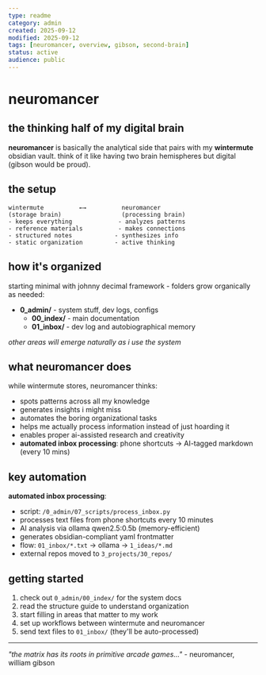 ```yaml
---
type: readme
category: admin
created: 2025-09-12
modified: 2025-09-12
tags: [neuromancer, overview, gibson, second-brain]
status: active
audience: public
---
```


# neuromancer
## the thinking half of my digital brain

**neuromancer** is basically the analytical side that pairs with my **wintermute** obsidian vault. think of it like having two brain hemispheres but digital (gibson would be proud).

## the setup

```
wintermute          ←→          neuromancer
(storage brain)                 (processing brain)
- keeps everything             - analyzes patterns
- reference materials          - makes connections  
- structured notes            - synthesizes info
- static organization         - active thinking
```

## how it's organized

starting minimal with johnny decimal framework - folders grow organically as needed:

- **0_admin/** - system stuff, dev logs, configs
  - **00_index/** - main documentation
  - **01_inbox/** - dev log and autobiographical memory

*other areas will emerge naturally as i use the system*

## what neuromancer does

while wintermute stores, neuromancer thinks:
- spots patterns across all my knowledge
- generates insights i might miss
- automates the boring organizational tasks
- helps me actually process information instead of just hoarding it
- enables proper ai-assisted research and creativity
- **automated inbox processing**: phone shortcuts → AI-tagged markdown (every 10 mins)

## key automation

**automated inbox processing**:
- script: `/0_admin/07_scripts/process_inbox.py`
- processes text files from phone shortcuts every 10 minutes
- AI analysis via ollama qwen2.5:0.5b (memory-efficient)
- generates obsidian-compliant yaml frontmatter
- flow: `01_inbox/*.txt` → ollama → `1_ideas/*.md`
- external repos moved to `3_projects/30_repos/`

## getting started

1. check out `0_admin/00_index/` for the system docs
2. read the structure guide to understand organization
3. start filling in areas that matter to my work
4. set up workflows between wintermute and neuromancer
5. send text files to `01_inbox/` (they'll be auto-processed)

---

*"the matrix has its roots in primitive arcade games..."* - neuromancer, william gibson